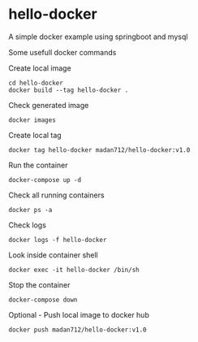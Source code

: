 # hello-docker
A simple docker example using springboot and mysql

Some usefull docker commands

Create local image
```
cd hello-docker
docker build --tag hello-docker .
```

Check generated image
```
docker images
```

Create local tag
```
docker tag hello-docker madan712/hello-docker:v1.0  
```

Run the container
```
docker-compose up -d
```

Check all running containers
```
docker ps -a
```

Check logs
```
docker logs -f hello-docker
```

Look inside container shell
```
docker exec -it hello-docker /bin/sh
```

Stop the container
```
docker-compose down
```

Optional - Push local image to docker hub
```
docker push madan712/hello-docker:v1.0 
```
